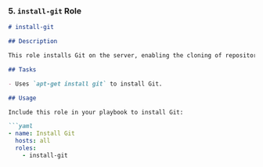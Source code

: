 
### 5. `install-git` Role

```markdown
# install-git

## Description

This role installs Git on the server, enabling the cloning of repositories.

## Tasks

- Uses `apt-get install git` to install Git.

## Usage

Include this role in your playbook to install Git:

```yaml
- name: Install Git
  hosts: all
  roles:
    - install-git
